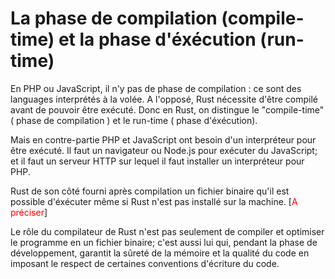 # La phase de compilation (compile-time) et la phase d'éxécution (run-time)

En PHP ou JavaScript, il n'y pas de phase de compilation : ce sont des languages interprétés à la volée. A l'opposé, Rust nécessite d'être compilé avant de pouvoir être exécuté.  Donc en Rust, on distingue le "compile-time" ( phase de compilation ) et le run-time ( phase d'éxécution). 

Mais en contre-partie PHP et JavaScript ont besoin d'un interpréteur pour être exécuté. Il faut un navigateur ou Node.js pour exécuter du JavaScript; et il faut un serveur HTTP sur lequel il faut installer un interpréteur pour PHP. 

Rust de son côté fourni après compilation un fichier binaire qu'il est possible d'éxécuter même si Rust n'est pas installé sur la machine. [<span style="color:red">A préciser</span>]

Le rôle du compilateur de Rust n'est pas seulement de compiler et optimiser le programme en un fichier binaire; c'est aussi lui qui, pendant la phase de développement, garantit la sûreté de la mémoire et la qualité du code en imposant le respect de certaines conventions d'écriture du code.
